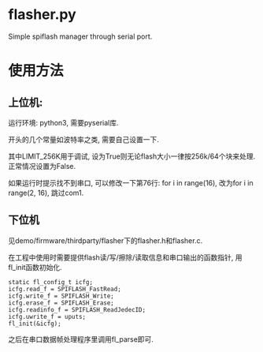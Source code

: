 # flasher.py
Simple spiflash manager through serial port.

# 使用方法
## 上位机:

运行环境: python3, 需要pyserial库.

开头的几个常量如波特率之类, 需要自己设置一下. 

其中LIMIT_256K用于调试, 设为True则无论flash大小一律按256k/64个块来处理.  正常情况设置为False.

如果运行时提示找不到串口, 可以修改一下第76行:     for i in range(16), 改为for i in range(2, 16), 跳过com1.

## 下位机

见demo/firmware/thirdparty/flasher下的flasher.h和flasher.c.

在工程中使用时需要提供flash读/写/擦除/读取信息和串口输出的函数指针, 用fl_init函数初始化.

    static fl_config_t icfg;
    icfg.read_f = SPIFLASH_FastRead;
    icfg.write_f = SPIFLASH_Write;
    icfg.erase_f = SPIFLASH_Erase;
    icfg.readinfo_f = SPIFLASH_ReadJedecID;
    icfg.uwrite_f = uputs;
    fl_init(&icfg);
之后在串口数据帧处理程序里调用fl_parse即可.   
